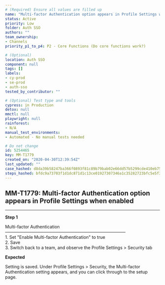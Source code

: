 ```yaml
---
# (Required) Ensure all values are filled up
name: "Multi-factor Authentication option appears in Profile Settings when enabled"
status: Active
priority: Low
folder: Auth SSO
authors: ""
team_ownership: 
- Channels
priority_p1_to_p4: P2 - Core Functions (Do core functions work?)

# (Optional)
location: Auth SSO
component: null
tags: []
labels: 
- cy-prod
- se-prod
- auth-sso
tested_by_contributor: ""

# (Optional) Test type and tools
cypress: in Production
detox: null
mmctl: null
playwright: null
rainforest: 
- N/A
manual_test_environments: 
- Automated - No manual tests needed

# Do not change
id: 5254465
key: MM-T1779
created_on: "2020-04-30T12:39:54Z"
last_updated: ""
case_hashed: d8da39b58247ba366f0893f81c89b79bab02e66dd57b5299cde410eb7554b97e13a2d887e6538906dacac87afec1b8f5
steps_hashed: bfdc9a73703f1d1dc871d1c13ce01927307346a1c35282723bfc5e5f3a20fd923e2d05265b6ed26fa9d9e3977cbe9e94
---
```


<!-- (Auto-generated) Based on frontmatter's "key" and "name" -->

## MM-T1779: Multi-factor Authentication option appears in Profile Settings when enabled

---

**Step 1**

Multi-factor Authentication\
————————————————————————————\
1\. Set "Enable Multi-factor Authentication" to true\
2\. Save\
3\. Switch back to a team, and observe the Profile Settings > Security tab

**Expected**

Setting is saved. Under Profile Settings > Security, the Multi-factor Authentication setting appears, and you can click through to the setup page.
